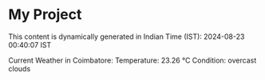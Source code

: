 # My Project

This content is dynamically generated in Indian Time (IST): 2024-08-23 00:40:07 IST


Current Weather in Coimbatore:
Temperature: 23.26 °C
Condition: overcast clouds
